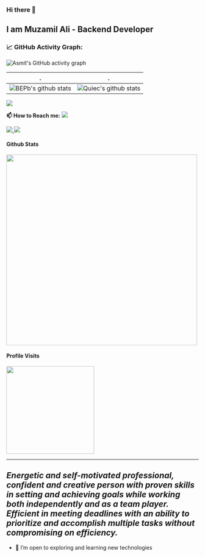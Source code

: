 ### Hi there 👋
## I am Muzamil Ali - Backend Developer


<!--   GitHub stats graph -->
### 📈 GitHub Activity Graph:
![Asmit's GitHub activity graph](https://activity-graph.herokuapp.com/graph?username=Muzmmil207&hide_border=true&theme=redical)

 . | .
--- | --- 
![BEPb's github stats](https://github-readme-stats.vercel.app/api?username=Muzmmil207&show_icons=true&theme=radical&include_all_commits=true) | ![Quiec's github stats](https://github-readme-stats.vercel.app/api/top-langs/?username=Muzmmil207&theme=radical&layout=compact)

<img src="https://github-readme-streak-stats.herokuapp.com/?user=Muzmmil207"></img>


**📫 How to Reach me:**
<a class="header-badge" target="_blank" href="https://www.linkedin.com/in/muzamil-ali-63230a206">
  <img src="https://img.shields.io/badge/style--5eba00.svg?label=LinkedIn&logo=linkedin&style=social">
</a>

<a class="header-badge" target="_blank" href="https://www.facebook.com/profile.php?id=100086063400724">
  <img src="https://img.shields.io/badge/style--5eba00.svg?label=Facebook&logo=Facebook&style=social">
</a>

<a class="header-badge" target="_blank" href="mailto:mly88207@gmail.com">
  <img src="https://img.shields.io/badge/style--5eba00.svg?label=Gmail&logo=Gmail&style=social">
</a>


#### Github Stats

  <p align="left">
    <img width="500px"
      src="https://github-readme-stats.vercel.app/api?username=Muzmmil207&show_icons=true&theme=midnight-purple&line_height=25&hide=stars">
  </p>

#### Profile Visits

  <p align="left">
    <img width="230px" src="https://profile-counter.glitch.me/Muzmmil207/count.svg" />
  </p>


---
  *Energetic and self-motivated professional, confident and creative person with proven skills in setting and achieving goals while working both independently and as a team player. Efficient in meeting deadlines with an ability to prioritize and accomplish multiple tasks without compromising on efficiency.*
---

- 🌱 I’m open to exploring and learning new technologies

  
